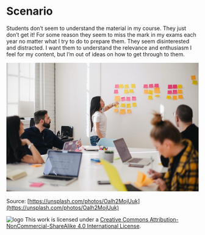 # Scenario <!-- {docsify-ignore} -->

Students don’t seem to understand the material in my course. They just don’t get it! For some reason they seem to miss the mark in my exams each year no matter what I try to do to prepare them. They seem disinterested and distracted. I want them to understand the relevance and enthusiasm I feel for my content, but I’m out of ideas on how to get through to them.

![](images/jason-goodman-Oalh2MojUuk-unsplash.jpg)

Source: [https://unsplash.com/photos/Oalh2MojUuk](https://unsplash.com/photos/Oalh2MojUuk)

![logo](https://i.creativecommons.org/l/by-nc-sa/4.0/88x31.png) This work is licensed under a [Creative Commons Attribution-NonCommercial-ShareAlike 4.0 International License](https://creativecommons.org/licenses/by-nc-sa/4.0/).
